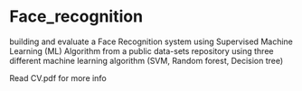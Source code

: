 # Face_recognition
building and evaluate a Face Recognition system using Supervised Machine Learning (ML) Algorithm from a public data-sets repository using three different machine learning algorithm (SVM, Random forest, Decision tree)

Read CV.pdf for more info
